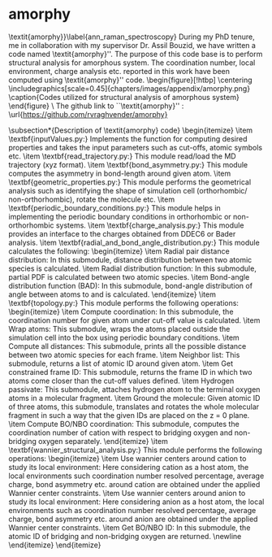 # amorphy

\\textit{amorphy}}\\label{ann_raman_spectroscopy} During my PhD tenure,
me in collaboration with my supervisor Dr. Assil Bouzid, we have written
a code named \\textit{amorphy}\'\'. The purpose of this code base is to
perform structural analysis for amorphous system. The coordination
number, local environment, charge analysis etc. reported in this work
have been computed using \\textit{amorphy}\'\' code.
\\begin{figure}\[!htbp\] \\centering
\\includegraphics\[scale=0.45\]{chapters/images/appendix/amorphy.png}
\\caption{Codes utilized for structural analysis of amorphous system}
\\end{figure} \\ The github link to \`\`\\textit{amorphy}\'\' :
\\url{https://github.com/rvraghvender/amorphy}

\\subsection\*{Description of \\textit{amorphy} code} \\begin{itemize}
\\item \\textbf{inputValues.py:} Implements the function for computing
desired properties and takes the input parameters such as cut-offs,
atomic symbols etc. \\item \\textbf{read_trajectory.py:} This module
read/load the MD trajectory (xyz format). \\item
\\textbf{bond_asymmetry.py:} This module computes the asymmetry in
bond-length around given atom. \\item \\textbf{geometric_properties.py:}
This module performs the geometrical analysis such as identifying the
shape of simulation cell (orthorhombic/ non-orthorhombic), rotate the
molecule etc. \\item \\textbf{periodic_boundary_conditions.py:} This
module helps in implementing the periodic boundary conditions in
orthorhombic or non-orthorhombic systems. \\item
\\textbf{charge_analysis.py:} This module provides an interface to the
charges obtained from DDEC6 or Bader analysis. \\item
\\textbf{radial_and_bond_angle_distribution.py:} This module calculates
the following: \\begin{itemize} \\item Radial pair distance
distribution: In this submodule, distance distribution between two
atomic species is calculated. \\item Radial distribution function: In
this submodule, partial PDF is calculated between two atomic species.
\\item Bond-angle distribution function (BAD): In this submodule,
bond-angle distribution of angle between atoms to and is calculated.
\\end{itemize} \\item \\textbf{topology.py:} This module performs the
following operations: \\begin{itemize} \\item Compute coordination: In
this submodule, the coordination number for given atom under cut-off
value is calculated. \\item Wrap atoms: This submodule, wraps the atoms
placed outside the simulation cell into the box using periodic boundary
conditions. \\item Compute all distances: This submodule, prints all the
possible distance between two atomic species for each frame. \\item
Neighbor list: This submodule, returns a list of atomic ID around given
atom. \\item Get constrained frame ID: This submodule, returns the frame
ID in which two atoms come closer than the cut-off values defined.
\\item Hydrogen passivate: This submodule, attaches hydrogen atom to the
terminal oxygen atoms in a molecular fragment. \\item Ground the
molecule: Given atomic ID of three atoms, this submodule, translates and
rotates the whole molecular fragment in such a way that the given IDs
are placed on the z = 0 plane. \\item Compute BO/NBO coordination: This
submodule, computes the coordination number of cation with respect to
bridging oxygen and non-bridging oxygen separately. \\end{itemize}
\\item \\textbf{wannier_structural_analysis.py:} This module performs
the following operations: \\begin{itemize} \\item Use wannier centers
around cation to study its local environment: Here considering cation as
a host atom, the local environments such coordination number resolved
percentage, average charge, bond asymmetry etc. around cation are
obtained under the applied Wannier center constraints. \\item Use
wannier centers around anion to study its local environment: Here
considering anion as a host atom, the local environments such as
coordination number resolved percentage, average charge, bond asymmetry
etc. around anion are obtained under the applied Wannier center
constraints. \\item Get BO/NBO ID: In this submodule, the atomic ID of
bridging and non-bridging oxygen are returned. \\newline \\end{itemize}
\\end{itemize}
